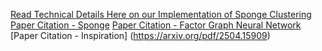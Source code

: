 [Read Technical Details Here on our Implementation of Sponge Clustering](https://docs.google.com/document/d/1wt7RaNhJdMfzGlJumnUtWW6RHMA1wJzBR-0H12GyE2g/edit?usp=sharing)
[Paper Citation - Sponge](https://arxiv.org/abs/1904.08575)
[Paper Citation - Factor Graph Neural Network](https://arxiv.org/abs/2308.00887)
[Paper Citation - Inspiration] (https://arxiv.org/pdf/2504.15909)
